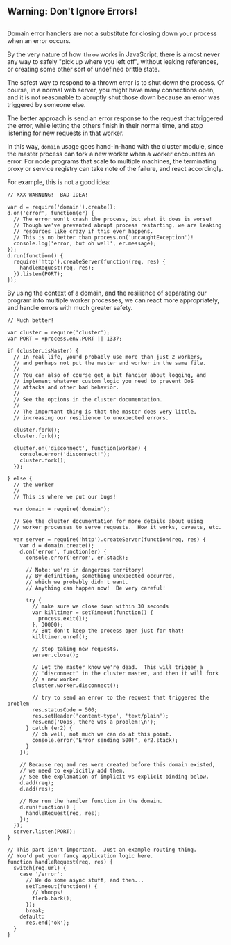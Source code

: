 ## Warning: Don't Ignore Errors!

## 

Domain error handlers are not a substitute for closing down your
process when an error occurs.

By the very nature of how `throw` works in JavaScript, there is almost
never any way to safely "pick up where you left off", without leaking
references, or creating some other sort of undefined brittle state.

The safest way to respond to a thrown error is to shut down the
process. Of course, in a normal web server, you might have many
connections open, and it is not reasonable to abruptly shut those down
because an error was triggered by someone else.

The better approach is send an error response to the request that
triggered the error, while letting the others finish in their normal
time, and stop listening for new requests in that worker.

In this way, `domain` usage goes hand-in-hand with the cluster module,
since the master process can fork a new worker when a worker
encounters an error. For node programs that scale to multiple
machines, the terminating proxy or service registry can take note of
the failure, and react accordingly.

For example, this is not a good idea:

    // XXX WARNING!  BAD IDEA!
    
    var d = require('domain').create();
    d.on('error', function(er) {
      // The error won't crash the process, but what it does is worse!
      // Though we've prevented abrupt process restarting, we are leaking
      // resources like crazy if this ever happens.
      // This is no better than process.on('uncaughtException')!
      console.log('error, but oh well', er.message);
    });
    d.run(function() {
      require('http').createServer(function(req, res) {
        handleRequest(req, res);
      }).listen(PORT);
    });

By using the context of a domain, and the resilience of separating our
program into multiple worker processes, we can react more
appropriately, and handle errors with much greater safety.

    // Much better!
    
    var cluster = require('cluster');
    var PORT = +process.env.PORT || 1337;
    
    if (cluster.isMaster) {
      // In real life, you'd probably use more than just 2 workers,
      // and perhaps not put the master and worker in the same file.
      //
      // You can also of course get a bit fancier about logging, and
      // implement whatever custom logic you need to prevent DoS
      // attacks and other bad behavior.
      //
      // See the options in the cluster documentation.
      //
      // The important thing is that the master does very little,
      // increasing our resilience to unexpected errors.
    
      cluster.fork();
      cluster.fork();
    
      cluster.on('disconnect', function(worker) {
        console.error('disconnect!');
        cluster.fork();
      });
    
    } else {
      // the worker
      //
      // This is where we put our bugs!
    
      var domain = require('domain');
    
      // See the cluster documentation for more details about using
      // worker processes to serve requests.  How it works, caveats, etc.
    
      var server = require('http').createServer(function(req, res) {
        var d = domain.create();
        d.on('error', function(er) {
          console.error('error', er.stack);
    
          // Note: we're in dangerous territory!
          // By definition, something unexpected occurred,
          // which we probably didn't want.
          // Anything can happen now!  Be very careful!
    
          try {
            // make sure we close down within 30 seconds
            var killtimer = setTimeout(function() {
              process.exit(1);
            }, 30000);
            // But don't keep the process open just for that!
            killtimer.unref();
    
            // stop taking new requests.
            server.close();
    
            // Let the master know we're dead.  This will trigger a
            // 'disconnect' in the cluster master, and then it will fork
            // a new worker.
            cluster.worker.disconnect();
    
            // try to send an error to the request that triggered the problem
            res.statusCode = 500;
            res.setHeader('content-type', 'text/plain');
            res.end('Oops, there was a problem!\n');
          } catch (er2) {
            // oh well, not much we can do at this point.
            console.error('Error sending 500!', er2.stack);
          }
        });
    
        // Because req and res were created before this domain existed,
        // we need to explicitly add them.
        // See the explanation of implicit vs explicit binding below.
        d.add(req);
        d.add(res);
    
        // Now run the handler function in the domain.
        d.run(function() {
          handleRequest(req, res);
        });
      });
      server.listen(PORT);
    }
    
    // This part isn't important.  Just an example routing thing.
    // You'd put your fancy application logic here.
    function handleRequest(req, res) {
      switch(req.url) {
        case '/error':
          // We do some async stuff, and then...
          setTimeout(function() {
            // Whoops!
            flerb.bark();
          });
          break;
        default:
          res.end('ok');
      }
    }